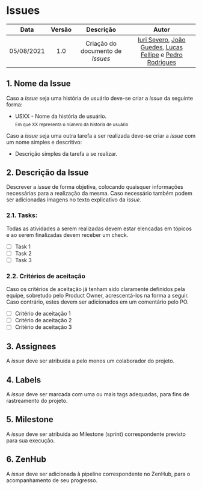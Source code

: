# Issues

| Data       | Versão | Descrição            | Autor             |
|:----------:|:------:|:--------------------:|:-----------------:|
| 05/08/2021 | 1.0 | Criação do documento de *Issues*  | [Iuri Severo](https://github.com/iurisevero), [João Guedes](https://github.com/sudjoao), [Lucas Fellipe](https://github.com/lucasfcm9) e [Pedro Rodrigues](https://github.com/pedro-prp) |

## 1. Nome da Issue
Caso a *issue* seja uma história de usuário deve-se criar a *issue* da seguinte forma:
- USXX - Nome da história de usuário.  
<sub>Em que XX representa o número da história de usuário</sub>

Caso a *issue* seja uma outra tarefa a ser realizada deve-se criar a *issue* com um nome simples e descritivo:
- Descrição simples da tarefa a se realizar.

## 2. Descrição da Issue
Descrever a *issue* de forma objetiva, colocando quaisquer informações necessárias para a realização da mesma.
Caso necessário também podem ser adicionadas imagens no texto explicativo da *issue*.

### 2.1. Tasks: 
Todas as atividades a serem realizadas devem estar elencadas em tópicos e ao serem finalizadas devem receber um check.
- [ ] Task 1
- [ ] Task 2
- [ ] Task 3

### 2.2. Critérios de aceitação
Caso os critérios de aceitação já tenham sido claramente definidos pela equipe, sobretudo pelo Product Owner, acrescentá-los na forma a seguir. Caso contrário, estes devem ser adicionados em um comentário pelo PO.

- [ ] Critério de aceitação 1
- [ ] Critério de aceitação 2
- [ ] Critério de aceitação 3

## 3. Assignees
A *issue* deve ser atribuída a pelo menos um colaborador do projeto.

## 4. Labels
A *issue* deve ser marcada com uma ou mais tags adequadas, para fins de rastreamento do projeto.

## 5. Milestone
A *issue* deve ser atribuída ao Milestone (sprint) correspondente previsto para sua execução.

## 6. ZenHub
A *issue* deve ser adicionada à pipeline correspondente no ZenHub, para o acompanhamento de seu progresso.